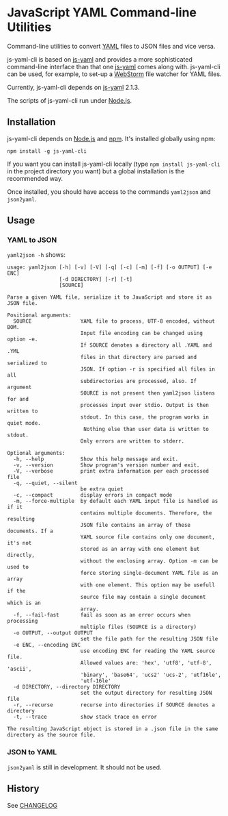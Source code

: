 JavaScript YAML Command-line Utilities
======================================

Command-line utilities to convert [YAML](http://yaml.org/) files to JSON files and vice versa.

js-yaml-cli is based on [js-yaml](http://github.com/nodeca/js-yaml)
and provides a more sophisticated command-line interface 
than that one [js-yaml](http://github.com/nodeca/js-yaml) comes along with. js-yaml-cli can be used, for example, to
set-up a [WebStorm](http://www.jetbrains.com/webstorm) file watcher for YAML files.

Currently, js-yaml-cli depends on [js-yaml](http://github.com/nodeca/js-yaml#) 2.1.3.

The scripts of js-yaml-cli run under [Node.js](http://nodejs.org/).

## Installation

js-yaml-cli depends on [Node.js](http://nodejs.org/) and [npm](http://npmjs.org/). It's
installed globally using npm:

```
npm install -g js-yaml-cli
```

If you want you can install js-yaml-cli locally (type `npm install js-yaml-cli` in the project directory you want)
but a global installation is the recommended way.

Once installed, you should have access to the commands `yaml2json` and `json2yaml`.

## Usage

### YAML to JSON

`yaml2json -h` shows:

~~~
usage: yaml2json [-h] [-v] [-V] [-q] [-c] [-m] [-f] [-o OUTPUT] [-e ENC]
                 [-d DIRECTORY] [-r] [-t]
                 [SOURCE]

Parse a given YAML file, serialize it to JavaScript and store it as JSON file.

Positional arguments:
  SOURCE                YAML file to process, UTF-8 encoded, without BOM.
                        Input file encoding can be changed using option -e.
                        If SOURCE denotes a directory all .YAML and .YML
                        files in that directory are parsed and serialized to
                        JSON. If option -r is specified all files in all
                        subdirectories are processed, also. If argument
                        SOURCE is not present then yaml2json listens for and
                        processes input over stdio. Output is then written to
                        stdout. In this case, the program works in quiet mode.
                         Nothing else than user data is written to stdout.
                        Only errors are written to stderr.

Optional arguments:
  -h, --help            Show this help message and exit.
  -v, --version         Show program's version number and exit.
  -V, --verbose         print extra information per each processed file
  -q, --quiet, --silent
                        be extra quiet
  -c, --compact         display errors in compact mode
  -m, --force-multiple  by default each YAML input file is handled as if it
                        contains multiple documents. Therefore, the resulting
                        JSON file contains an array of these documents. If a
                        YAML source file contains only one document, it's not
                        stored as an array with one element but directly,
                        without the enclosing array. Option -m can be used to
                        force storing single-document YAML file as an array
                        with one element. This option may be usefull if the
                        source file may contain a single document which is an
                        array.
  -f, --fail-fast       fail as soon as an error occurs when processing
                        multiple files (SOURCE is a directory)
  -o OUTPUT, --output OUTPUT
                        set the file path for the resulting JSON file
  -e ENC, --encoding ENC
                        use encoding ENC for reading the YAML source file.
                        Allowed values are: 'hex', 'utf8', 'utf-8', 'ascii',
                        'binary', 'base64', 'ucs2' 'ucs-2', 'utf16le',
                        'utf-16le'
  -d DIRECTORY, --directory DIRECTORY
                        set the output directory for resulting JSON file
  -r, --recurse         recurse into directories if SOURCE denotes a directory
  -t, --trace           show stack trace on error

The resulting JavaScript object is stored in a .json file in the same directory as the source file.
~~~

### JSON to YAML

`json2yaml` is still in development. It should not be used.

## History

See [CHANGELOG](CHANGELOG.md)
